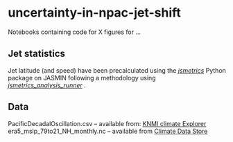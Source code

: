 # uncertainty-in-npac-jet-shift
Notebooks containing code for X figures for ...  

## Jet statistics
Jet latitude (and speed) have been precalculated using the [_jsmetrics_](https://github.com/Thomasjkeel/jsmetrics) Python package on JASMIN following a methodology using  [_jsmetrics_analysis_runner_](https://github.com/Thomasjkeel/jsmetrics-analysis-runner) .

## Data
PacificDecadalOscillation.csv – available from: [KNMI climate Explorer](https://climexp.knmi.nl/selectindex.cgi?id=someone@somewhere)  
era5_mslp_79to21_NH_monthly.nc – available from [Climate Data Store](https://cds.climate.copernicus.eu/cdsapp#!/dataset/reanalysis-era5-single-levels-monthly-means?tab=form)
